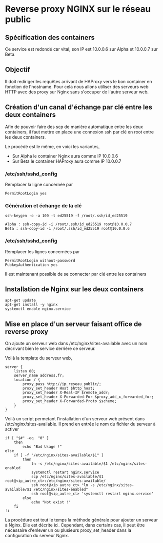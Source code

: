 # Reverse proxy NGINX sur le réseau public

## Spécification des containers
Ce service est redondé car vital, son IP est 10.0.0.6 sur Alpha et 10.0.0.7 sur Beta.

## Objectif
Il doit rediriger les requêtes arrivant de HAProxy vers le bon container en fonction de l'hostname. Pour cela nous allons utiliser des serveurs web HTTP avec des proxy sur Nginx sans s'occuper de l'autre serveur web.

## Création d'un canal d'échange par clé entre les deux containers
Afin de pouvoir faire des scp de manière automatique entre les deux containers, il faut mettre en place une connexion ssh par clé en root entre les deux containers.

Le procédé est le même, en voici les variantes,
- Sur Alpha le container Nginx aura comme IP 10.0.0.6
- Sur Beta le container HAProxy aura comme IP 10.0.0.7

### /etc/ssh/sshd_config
Remplacer la ligne concernée par
```
PermitRootLogin yes
```

### Génération et échange de la clé
```
ssh-keygen -o -a 100 -t ed25519 -f /root/.ssh/id_ed25519

Alpha : ssh-copy-id -i /root/.ssh/id_ed25519 root@10.0.0.7
Beta : ssh-copy-id -i /root/.ssh/id_ed25519 root@10.0.0.6
```

### /etc/ssh/sshd_config
Remplacer les lignes concernées par
```
PermitRootLogin without-password
PubkeyAuthentication yes
```
Il est maintenant possible de se connecter par clé entre les containers

## Installation de Nginx sur les deux containers
```
apt-get update
apt-get install -y nginx
systemctl enable nginx.service
```

## Mise en place d'un serveur faisant office de reverse proxy

On ajoute un serveur web dans /etc/nginx/sites-available avec un nom décrivant bien le service derrière ce serveur.

Voilà la template du serveur web,
```
server {
	listen 80;
	server_name address.fr;
	location / {
		proxy_pass http://ip_reseau_public/;
		proxy_set_header Host $http_host;
		proxy_set_header X-Real-IP $remote_addr;
		proxy_set_header X-Forwarded-For $proxy_add_x_forwarded_for;
		proxy_set_header X-Forwarded-Proto $scheme;
	}
}
```

Voilà un script permetant l'installation d'un serveur web présent dans /etc/nginx/sites-available. Il prend en entrée le nom du fichier du serveur à activer
```
if [ "$#" -eq  "0" ]
	then
		echo "Bad Usage !"
else
    if [ -f "/etc/nginx/sites-available/$1" ]
        then
            ln -s /etc/nginx/sites-available/$1 /etc/nginx/sites-enabled
            systemctl restart nginx.service
            scp /etc/nginx/sites-available/$1 root@<ip_autre_ct>:/etc/nginx/sites-available/
            ssh root@<ip_autre_ct> "ln -s /etc/nginx/sites-available/$1 /etc/nginx/sites-enabled"
            ssh root@<ip_autre_ct> 'systemctl restart nginx.service'
        else
            echo "Not exist !"
    fi
fi
```

La procédure est tout le temps la méthode générale pour ajouter un serveur à Nginx. Elle est décrite ici. Cependant, dans certains cas, il peut être nécessaire d'enlever un ou plusieurs proxy\_set\_header dans la configuration du serveur Nginx.